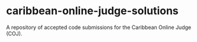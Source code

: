 # caribbean-online-judge-solutions
A repository of accepted code submissions for the Caribbean Online Judge (COJ).
